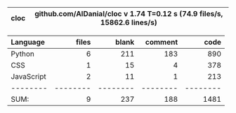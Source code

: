 cloc|github.com/AlDanial/cloc v 1.74  T=0.12 s (74.9 files/s, 15862.6 lines/s)
--- | ---

Language|files|blank|comment|code
:-------|-------:|-------:|-------:|-------:
Python|6|211|183|890
CSS|1|15|4|378
JavaScript|2|11|1|213
--------|--------|--------|--------|--------
SUM:|9|237|188|1481
